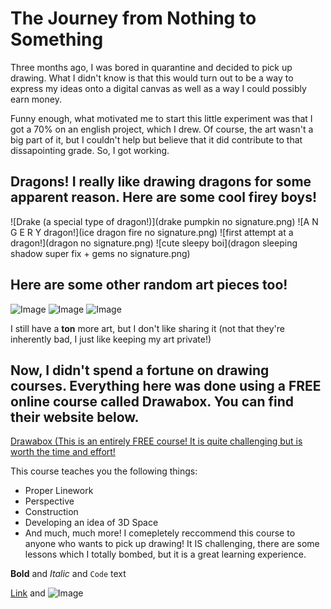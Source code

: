 # The Journey from Nothing to Something

Three months ago, I was bored in quarantine and decided to pick up drawing. What I didn't know is that this would turn out to be a way to express my ideas onto a digital canvas as well as a way I could possibly earn money.

Funny enough, what motivated me to start this little experiment was that I got a 70% on an english project, which I drew. Of course, the art wasn't a big part of it, but I couldn't help but believe that it did contribute to that dissapointing grade. So, I got working.

## Dragons! I really like drawing dragons for some apparent reason. Here are some cool firey boys!
![Drake (a special type of dragon!)](drake pumpkin no signature.png)
![A N G E R Y dragon!](ice dragon fire no signature.png)
![first attempt at a dragon!](dragon no signature.png)
![cute sleepy boi](dragon sleeping shadow super fix + gems no signature.png)
## Here are some other random art pieces too! 
![Image](src)
![Image](src)
![Image](src)

I still have a **ton** more art, but I don't like sharing it (not that they're inherently bad, I just like keeping my art private!)

## Now, I didn't spend a fortune on drawing courses. Everything here was done using a FREE online course called Drawabox. You can find their website below.

[Drawabox (This is an entirely FREE course! It is quite challenging but is worth the time and effort!](https://drawabox.com/)

This course teaches you the following things:
- Proper Linework
- Perspective
- Construction
- Developing an idea of 3D Space
- And much, much more!
I comepletely reccommend this course to anyone who wants to pick up drawing! It IS challenging, there are some lessons which I totally bombed, but it is a great learning experience. 

**Bold** and _Italic_ and `Code` text

[Link](url) and ![Image](src)
